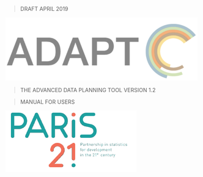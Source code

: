 > DRAFT APRIL 2019

<img src="ADAPTmedia\media\image1.png" class="logo" />

> THE ADVANCED DATA PLANNING TOOL VERSION 1.2

> MANUAL FOR USERS


<img src="ADAPTmedia\media\image2.png" class="logo" />
